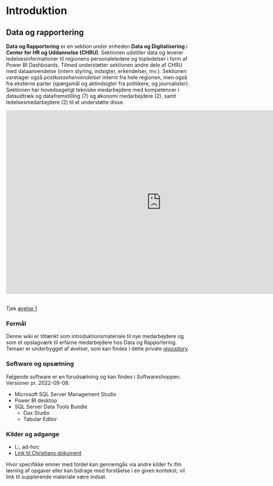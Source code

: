 # Introduktion


## Data og rapportering

**Data og Rapportering** er en sektion under enheden **Data og Digitalisering** i **Center for HR og Uddannelse (CHRU)**. Sektionen udstiller data og leverer ledelsesinformationer til regionens personaleledere og topledelser i form af Power BI Dashboards. Tilmed understøtter sektionen andre dele af CHRU med dataanvendelse (intern styring, indsigter, erkendelser, mv.). Sektionen varetager også *postkassehenvendelser* internt fra hele regionen, men også fra eksterne parter (spørgsmål og aktindsigter fra politikere, og journalister). 
Sektionen har hovedsageligt tekniske medarbejdere med kompetencer i dataudtræk og datafremstilling (7) og økonomi medarbejdere (2), samt ledelsesmedarbejdere (2) til at understøtte disse.


<!-- PowerPoint: "lntroduktion og onboarding 2022" s.18-21   
&wdStart=1 - this parameter sets the starting page number of the embedded document
&wdEnd=10 - this parameter sets the ending page number of the embedded document
-->
<center>
<iframe src="https://regionh-my.sharepoint.com/personal/stefan_sajin-henningsen_regionh_dk/_layouts/15/Doc.aspx?sourcedoc={9eae6cfa-732f-48a1-81f3-246e3b6a2e86}&amp;action=embedview&amp;wdAr=1.7777777&showNavigation=FALSE&wdStart=18&wdEnd=21" width="850" height="503" frameborder="0" seamless="TRUE" start="18" end="21"></iframe>
</center>
<br>

Tjek [øvelse 1](#øvelse---kontrol-af-dataadgange)


### Formål
Denne wiki er tiltænkt som introduktionsmateriale til nye medarbejdere og som et opslagværk til erfarne medarbejdere hos Data og Rapportering. 
Temaer er underbygget af øvelser, som kan findes i dette private *<a href="https://github.com/DataOgDigitalisering/FortroligInformation" target="_blank">repository</a>*.

### Software og opsætning
Følgende software er en forudsætning og kan findes i Softwareshoppen. Versioner pr. 2022-09-08.

* Microsoft SQL Server Management Studio
* Power BI desktop
* SQL Server Data Tools Bundle
  * Dax Studio
  * Tabular Editor
  
### Kilder og adgange
- L:\, ad-hoc
- [Link til Christians dokument]()

Hvor specifikke emner med fordel kan gennemgås via andre kilder fx ifm. løsning af opgaver eller kan bidrage med forståelse i en given kontekst, vil link til supplerende materiale være indsat.

<!--
![Icons](https://raw.githubusercontent.com/ElvinIruthayam/elviniruthayam.github.io/master/Images/IconArrayWBR.png) 

| Server        | Second Header | Beskrivelse |
| ------------- | ------------- |-------------|
| Content Cell  | Content Cell  |             |
| Content Cell  | Content Cell  |             |

-->


<!-- SKAL FLYTTES 
> ** ØVELSE - BRUG AF ADGANGE **
> Hospital XXX ønsker optælling af alle pr. dd. månedslønnede hhv. fuld- og deltidsansatte sygeplejersker 
> udspecificeret for alle sygeplejegrupper under fællesbetegnelsen STILKO2TXT = ’Sygepl. Pers’
> Hvor mange af disse er autoriserede med speciale indenfor anæstesi?
-->
